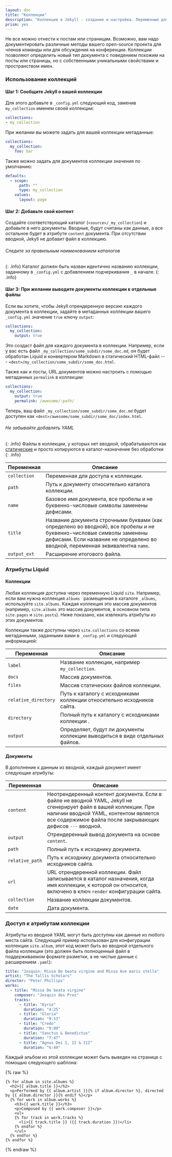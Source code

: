 ```yaml
---
layout: doc
title: "Коллекции"
description: "Коллекции в Jekyll - создание и настройка. Переменные для работы с коллекциями."
prism: yes
---
```


Не все можно отнести к постам или страницам. Возможно, вам надо документировать различные методы вашего open-source проекта для членов команды или для обсуждения на конференции. Коллекции позволяют определить новый тип документа с поведением похожим на посты или страницы, но с собственными уникальными свойствами и пространством имен.

### Использование коллекций

#### Шаг 1: Сообщите Jekyll о вашей коллекции

Для этого добавьте в `_config.yml` следующий код, заменив `my_collection` именем своей коллекции:

```yaml
collections:
- my_collection
```

При желании вы можете задать для вашей коллекции метаданные:

```yaml
collections:
  my_collection:
    foo: bar
```

Также можно задать для документов коллекции значения по умолчанию:

```yaml
defaults:
  - scope:
      path: ""
      type: my_collection
    values:
      layout: page
```

#### Шаг 2: Добавьте свой контент

Создайте соответствующий каталог (`<source>/_my_collection`) и добавьте в него документы. Вводные, будут считаны как данные, а все остальное будет в атрибуте `content` документа. При отсутствии вводной, Jekyll не добавит файл в коллекцию.

###### Следите за правильным наименованием каталогов
{: .info}
Каталог должен быть назван идентично названию коллекции, заданному в `_config.yml` с добавлением подчеркивания `_` в начале.
{: .info}

#### Шаг 3: При желании выводите документы коллекции в отдельные файлы

Если вы хотите, чтобы Jekyll отрендеренную версию каждого документа в коллекции, задайте в метаданных коллекции вашего `_config.yml` значение `true` ключу `output`:

```yaml
collections:
  my_collection:
    output: true
```

Это создаст файл для каждого документа в коллекции. Например, если у вас есть файл `_my_collection/some_subdir/some_doc.md`, он будет обработан Liquid и конвертером Markdown в статический HTML-файл --- `<dest>/my_collection/some_subdir/some_doc.html`.

Также как и посты, URL документов можно настроить с помощью метаданных `permalink` в коллекции:

```yaml
collections:
  my_collection:
    output: true
    permalink: /awesome/:path/
```

Теперь, ваш файл  `_my_collection/some_subdir/some_doc.md` будет доступен как `<dest>/awesome/some_subdir/some_doc/index.html`.

###### Не забывайте добавлять YAML
{: .info}
Файлы в коллекции, у которых нет вводной, обрабатываются как [статические](/documentation/11_static_files.html) и просто копируются в каталог-назначение без обработки
{: .info}

Переменная |Описание
-----------|--------
`collection` |Переменная для доступа к коллекции.
`path` |Путь к документу относительно каталога коллекции.
`name` | Базовое имя документа, все пробелы и не буквенно-числовые символы заменены дефисами.
`title` | Название  документа  строчными буквами (как определено во вводной), все пробелы и не буквенно-числовые символы заменены дефисами. Если название не определено во вводной, переменная эквивалентна `name`.
`output_ext` |Расширение итогового файла.

### Атрибуты Liquid

#### Коллекции

Любая коллекция доступна через переменную Liquid `site`. Например, если вам нужна коллекция `albums ` размещенная в каталоге `_albums`, используйте `site.albums`. Каждая коллекция это массив документов (например, `site.albums` это массив документов, в основном типа `site.pages` и `site.posts`). Ниже показано, как извлекать атрибуты из этих документов.

Коллекции также доступны через `site.collections` со всеми метаданными, заданными вами в `_config.yml` и следующей информацией:

Переменная |Описание
-----------|--------
`label` |Название коллекции, например `my_collection`.
`docs` | Массив документов.
`files` | Массив статических файлов коллекции.
`relative_directory` | Путь к каталогу с исходниками коллекции относительно исходников сайта.
`directory` | Полный путь к каталогу с исходниками коллекции .
`output` | Определяет, будут ли документы коллекции выводиться в виде отдельных файлов.

#### Документы

В дополнение к данным из вводной, каждый документ имеет следующие атрибуты:

Переменная |Описание
-----------|--------
`content` | Неотрендеренный контент документа. Если в файле не вводной YAML, Jekyll не сгенерирует файл в вашей коллекции. При наличии вводной YAML, контентом является все содержимое файла после закрывающих дефисов `---` вводной.
`output` |Отрендеренный вывод документа на основе `content`.
`path` |Полный путь к исходнику документа.
`relative_path` |Путь к исходнику документа относительно исходников сайта.
`url` |URL отрендеренной коллекции. Файл записывается в каталог назначения, когда имя коллекции, к которой он относится, включено в ключ `render` конфигурации сайта.
`collection` |Название коллекции документов.
`date` | Дата документа.

### Доступ к атрибутам коллекции

Атрибуты из вводной YAML могут быть доступны как данные из любого места сайта. Следующий пример использован для конфигурации коллекции `site.album`, этот код может быть во вводной отдельного файла коллекции (это должен быть полноценный файл в поддерживаемом формате разметки, а не чистые данные с расширением `.yaml`):

```yaml
title: "Josquin: Missa De beata virgine and Missa Ave maris stella"
artist: "The Tallis Scholars"
director: "Peter Phillips"
works:
  - title: "Missa De beata virgine"
    composer: "Josquin des Prez"
    tracks:
      - title: "Kyrie"
        duration: "4:25"
      - title: "Gloria"
        duration: "9:53"
      - title: "Credo"
        duration: "9:09"
      - title: "Sanctus & Benedictus"
        duration: "7:47"
      - title: "Agnus Dei I, II & III"
        duration: "6:49"
```

Каждый альбом из этой коллекции может быть выведен на странице с помощью следующего шаблона:

{% raw %}
```liquid
{% for album in site.albums %}
  <h2>{{ album.title }}</h2>
  <p>Performed by {{ album.artist }}{% if album.director %}, directed by {{ album.director }}{% endif %}</p>
  {% for work in album.works %}
    <h3>{{ work.title }}</h3>
    <p>Composed by {{ work.composer }}</p>
    <ul>
    {% for track in work.tracks %}
      <li>{{ track.title }} ({{ track.duration }})</li>
    {% endfor %}
    </ul>
  {% endfor %}
{% endfor %}
```
{% endraw %}

